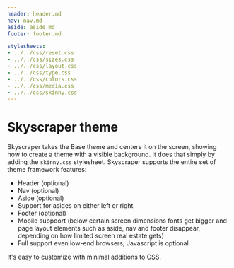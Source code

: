 ```yaml
---
header: header.md
nav: nav.md
aside: aside.md
footer: footer.md

stylesheets:
- ../../css/reset.css
- ../../css/sizes.css
- ../../css/layout.css
- ../../css/type.css
- ../../css/colors.css
- ../../css/media.css
- ../../css/skinny.css
---
```


# Skyscraper theme

Skyscraper takes the Base theme and centers it on the screen,
showing how to create a theme with a visible background. 
It does that simply by adding the `skinny.css` stylesheet.
Skyscraper supports the
entire set of theme framework features:

* Header (optional)
* Nav (optional)
* Aside (optional)
* Support for asides on either left or right
* Footer (optional)
* Mobile suppoort (below certain screen dimensions fonts get bigger
and page layout elements such as aside, nav and footer disappear, 
depending on how limited screen real estate gets)
* Full support even low-end browsers; Javascript is optional


It's easy to customize with minimal additions to CSS.

